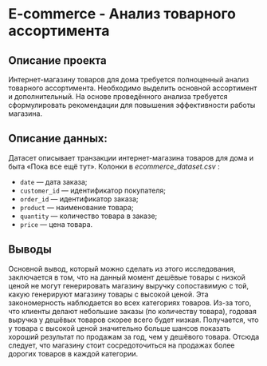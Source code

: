 # E-commerce - Анализ товарного ассортимента
 
## Описание проекта
Интернет-магазину товаров для дома требуется полноценный анализ товарного ассортимента. Необходимо выделить основной ассортимент и дополнительный. На основе проведённого анализа требуется сформулировать рекомендации для повышения эффективности работы магазина.
 
## Описание данных:
Датасет описывает транзакции интернет-магазина товаров для дома и быта «Пока все ещё тут».
Колонки в  *ecommerce_dataset.csv* :
- `date` — дата заказа;
- `customer_id` — идентификатор покупателя;
- `order_id` — идентификатор заказа;
- `product` — наименование товара;
- `quantity` — количество товара в заказе;
- `price` — цена товара.
 
 ## Выводы  
Основной вывод, который можно сделать из этого исследования, заключается в том, что на данный момент дешёвые товары с низкой ценой не могут генерировать магазину выручку сопоставимую с той, какую генерируют магазину товары с высокой ценой. Эта закономерность наблюдается во всех категориях товаров. Из-за того, что клиенты делают небольшие заказы (по количеству товара), годовая выручка у дешёвых товаров скорее всего будет низкая. Получается, что у товара с высокой ценой значительно больше шансов показать хороший результат по продажам за год, чем у дешёвого товара. Отсюда следует, что магазину стоит сосредоточиться на продажах более дорогих товаров в каждой категории.
